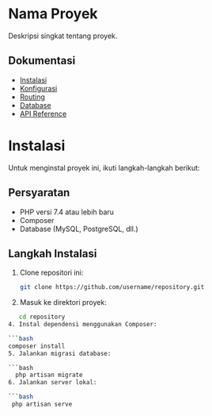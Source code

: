 # Nama Proyek

Deskripsi singkat tentang proyek.

## Dokumentasi

- [Instalasi](docs/installation.md)
- [Konfigurasi](docs/configuration.md)
- [Routing](docs/routing.md)
- [Database](docs/database.md)
- [API Reference](docs/api.md)


# Instalasi

Untuk menginstal proyek ini, ikuti langkah-langkah berikut:

## Persyaratan

- PHP versi 7.4 atau lebih baru
- Composer
- Database (MySQL, PostgreSQL, dll.)

## Langkah Instalasi

1. Clone repositori ini:

   ```bash
   git clone https://github.com/username/repository.git
2. Masuk ke direktori proyek:

```bash
   cd repository
4. Instal dependensi menggunakan Composer:

```bash
composer install
5. Jalankan migrasi database:

```bash
  php artisan migrate
6. Jalankan server lokal:

```bash
 php artisan serve
